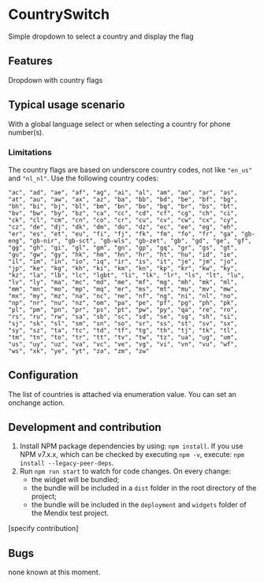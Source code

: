 # CountrySwitch
Simple dropdown to select a country and display the flag

## Features
Dropdown with country flags

## Typical usage scenario
With a global language select or when selecting a country for phone number(s).

### Limitations
The country flags are based on underscore country codes, not like `"en_us"` and `"nl_nl"`. Use the following country codes:

`"ac", "ad", "ae", "af", "ag", "ai", "al", "am", "ao", "ar", "as",
  "at", "au", "aw", "ax", "az", "ba", "bb", "bd", "be", "bf", "bg", "bh", "bi",
  "bj", "bl", "bm", "bn", "bo", "bq", "br", "bs", "bt", "bv", "bw", "by", "bz",
  "ca", "cc", "cd", "cf", "cg", "ch", "ci", "ck", "cl", "cm", "cn", "co", "cr",
  "cu", "cv", "cw", "cx", "cy", "cz", "de", "dj", "dk", "dm", "do", "dz", "ec",
  "ee", "eg", "eh", "er", "es", "et", "eu", "fi", "fj", "fk", "fm", "fo", "fr",
  "ga", "gb-eng", "gb-nir", "gb-sct", "gb-wls", "gb-zet", "gb", "gd", "ge", "gf",
  "gg", "gh", "gi", "gl", "gm", "gn", "gp", "gq", "gr", "gs", "gt", "gu", "gw",
  "gy", "hk", "hm", "hn", "hr", "ht", "hu", "id", "ie", "il", "im", "in", "io",
  "iq", "ir", "is", "it", "je", "jm", "jo", "jp", "ke", "kg", "kh", "ki", "km",
  "kn", "kp", "kr", "kw", "ky", "kz", "la", "lb", "lc", "lgbt", "li", "lk", "lr",
  "ls", "lt", "lu", "lv", "ly", "ma", "mc", "md", "me", "mf", "mg", "mh", "mk",
  "ml", "mm", "mn", "mo", "mp", "mq", "mr", "ms", "mt", "mu", "mv", "mw", "mx",
  "my", "mz", "na", "nc", "ne", "nf", "ng", "ni", "nl", "no", "np", "nr", "nu",
  "nz", "om", "pa", "pe", "pf", "pg", "ph", "pk", "pl", "pm", "pn", "pr", "ps",
  "pt", "pw", "py", "qa", "re", "ro", "rs", "ru", "rw", "sa", "sb", "sc", "sd",
  "se", "sg", "sh", "si", "sj", "sk", "sl", "sm", "sn", "so", "sr", "ss", "st",
  "sv", "sx", "sy", "sz", "ta", "tc", "td", "tf", "tg", "th", "tj", "tk", "tl",
  "tm", "tn", "to", "tr", "tt", "tv", "tw", "tz", "ua", "ug", "um", "us", "uy",
  "uz", "va", "vc", "ve", "vg", "vi", "vn", "vu", "wf", "ws", "xk", "ye", "yt",
  "za", "zm", "zw"`

## Configuration
The list of countries is attached via enumeration value. You can set an onchange action.

## Development and contribution
1. Install NPM package dependencies by using: `npm install`. If you use NPM v7.x.x, which can be checked by executing `npm -v`, execute: `npm install --legacy-peer-deps`.
1. Run `npm run start` to watch for code changes. On every change:
    - the widget will be bundled;
    - the bundle will be included in a `dist` folder in the root directory of the project;
    - the bundle will be included in the `deployment` and `widgets` folder of the Mendix test project.

[specify contribution]


## Bugs
none known at this moment.